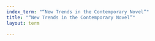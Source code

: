 ```yaml
---
index_term: "“New Trends in the Contemporary Novel”"
title: "“New Trends in the Contemporary Novel”"
layout: term

---
```

